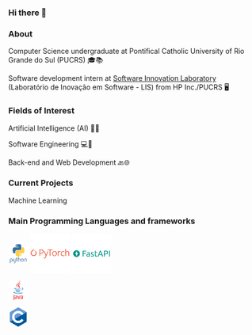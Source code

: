 ### Hi there 👋



### About 


Computer Science undergraduate at Pontifical Catholic University of Rio Grande do Sul (PUCRS) 🎓📚

Software development intern at [Software Innovation Laboratory](https://github.com/lispucrs) (Laboratório de Inovação em Software - LIS) from HP Inc./PUCRS 🖥️   

### Fields of Interest 

Artificial Intelligence (AI) 🤖🧠

Software Engineering 💻🔧

Back-end and Web Development 🔙🌐

### Current Projects
Machine Learning


### Main Programming Languages and frameworks 
 <img align="center" alt="Logo-HTML" width="40" src="https://raw.githubusercontent.com/devicons/devicon/master/icons/python/python-original-wordmark.svg">   <img align="center" alt="Logo-HTML" width="80" src="https://raw.githubusercontent.com/devicons/devicon/master/icons/pytorch/pytorch-plain-wordmark.svg"> <img align="center" alt="Logo-HTML" width="80" src="https://raw.githubusercontent.com/devicons/devicon/master/icons/fastapi/fastapi-original-wordmark.svg"> 


 <img align="center" alt="Logo-HTML" width="40" src="https://raw.githubusercontent.com/devicons/devicon/master/icons/java/java-original-wordmark.svg"> 

 <img align="center" alt="Logo-HTML" width="40" src="https://raw.githubusercontent.com/devicons/devicon/master/icons/c/c-original.svg">   <img align="center" alt="Logo-HTML" width="0" src="https://raw.githubusercontent.com/devicons/devicon/master/icons/cplusplus/cplusplus-original.svg"> 


<!-- [![Top Langs](https://github-readme-stats.vercel.app/api/top-langs/?username=ViniTurani&layout=donut-vertical&theme=dark)](https://github.com/anuraghazra/github-readme-stats)
![Vinicius GitHub stats](https://github-readme-stats.vercel.app/api?username=ViniTurani&show_icons=true&theme=dark)  

-->

